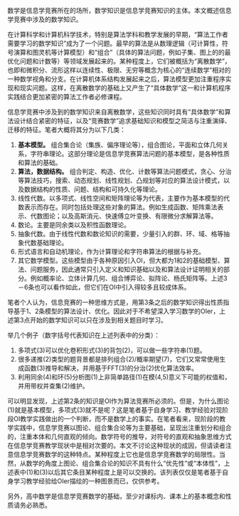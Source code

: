数学是信息学竞赛所在的场所，数学知识是信息学竞赛知识的主体。本文概述信息学竞赛中涉及的数学知识。

在计算科学和计算机科学技术，特别是算法学科和教学发展的早期，“算法工作者需要学习的数学知识”成为了一个问题。最早的算法是从数理逻辑（可计算性，符号演算和图灵机等计算模型）和“组合”（具体的算法问题，例如子集、图上的的最优化问题和计数等）等领域发展起来的。某种程度上，它们被概括为“离散数学”，也即和微积分、流形这样以连续性、极限、无穷等概念为核心的“连续数学”相对的一种数学视角和分支。在计算机体系结构发展起来之后，算法模型更加注重程序实现和现实问题。这样，在离散数学的基础上又产生了“具体数学”这一和计算机程序实践结合更加紧密的算法工作者必修课程。

信息学竞赛中涉及到的数学知识来自离散数学，这些知识同时具有“具体数学”和算法设计结合紧密的特征，以及“竞赛数学”追求基础知识和模型之简洁与注重演绎、迁移的特征。笔者大概将其分为以下几类：

1. **基本模型。** 组合集合论（集族、偏序理论等），组合图论，平面和立体几何关系，字符串理论。这部分理论是信息学竞赛算法问题的基本模型，是各种性质和算法的基础。
2. **算法，数据结构。** 组合判定、构造、优化、计数等算法问题模式，贪心、分治等算法技巧，搜索、动态规划、线性规划、凸规划等对应的算法设计模式，以及数据结构的性质、问题、结构和可持久化等理论。
3. 线性代数。以多项式、线性空间和矩阵理论等为代表，主要作为基本模型的代数表示而存在。同时包括处理这些对象的算法。例如生成函数、矩阵乘法表示、代数图论；以及高斯消元、快速傅立叶变换、有限微分求解算法等。
4. 数论。主要是同余类以及积性函数理论。
5. 抽象代数。由于线性代数和数论知识的需要，少量引入的群、环、域、格等抽象代数基础理论。
6. 形式语言和自动机理论，作为计算理论和字符串算法的根据与补充。
7. 其它数学模型。这些模型由于各种原因引入OI，但大都为1和2的基础模型、算法、问题服务，因此通常只引入定义和知识基础以及和算法设计证明相关的部分。例如概率论、立体计算几何、组合博弈论、拟阵论、杨氏矩阵等。上述3－6条也可以看作如此，但它们在OI中引入得较多且较成体系。

笔者个人认为，信息竞赛的一种思维方式是，用第3条之后的数学知识得出性质指导基于1、2条模型的算法设计、优化。因此对于不希望深入学习数学的OIer，上述第3点开始的数学知识可以只在涉及到相关题目时学习。

举几个例子（数字括号代表知识在上述列表中的分类）：

1. 多项式(3)可以优化卷积形式(3)的背包(2)，可以做一些字符串(1)题。
2. 很多递推(2)类型的题背景都是排列组合(2)/概率期望(7)，它们又常常使用生成函数(3)推导和解决，并用基于FFT(3)的分治(2)优化算法效率。
3. 利用同余(4)和环(5)分析图(1)上非简单路径(1)在模(4,5)意义下可能的权值和，并用带权并查集(2)维护。

可以明显发现，上述第2条的知识是OI作为算法竞赛所必须的。但是，为什么图论(1)就是基本模型，多项式(3)就不是呢？这是笔者基于自身学习、教学经验对现阶段OI教学实践做出的一个判断，而不是数学上的事实。在笔者看来，现阶段的教学实践中，信息学竞赛以图论、组合集合论等为主要基础，呈现出注重划分和组合的，注重本体和几何直观的倾向。数学符号的推导，对符号的直观和抽象思维方式在信息学竞赛教学现状中是相对次要的。本文不讨论这种现状的成因，但请读者注意信息学竞赛数学的这种特点。某种程度上它也是信息学竞赛数学的局限性。当然，从数学的角度上图论、组合集合论的知识不具有什么“优先性”或“本体性”，上述表中(1)和(3)以后其它条目某种程度上是可以交换的。该列表仅仅是笔者基于自身学习教学经验给OIer描绘的一种图景而已，仅供参考。

另外，高中数学是信息学竞赛数学的基础，至少对课标内、课本上的基本概念和性质请务必熟悉。
